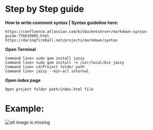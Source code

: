 # Step by Step guide

**How to write comment syntax | Syntax guideline here:**
    
    https://confluence.atlassian.com/bitbucketserver/markdown-syntax-guide-776639995.html
    https://daringfireball.net/projects/markdown/syntax


**Open Terminal**

    Command line> sudo gem install jazzy
    Command line> sudo gem install -n /usr/local/bin jazzy
    Command line> cd/Project folder path
    Command line> jazzy --min-acl internal


**Open index page**
   
    Open project folder path/index.html file


# Example: 
![alt image is missing](https://res.cloudinary.com/atifcloud/image/upload/v1569412493/4_ggjy64.png)
